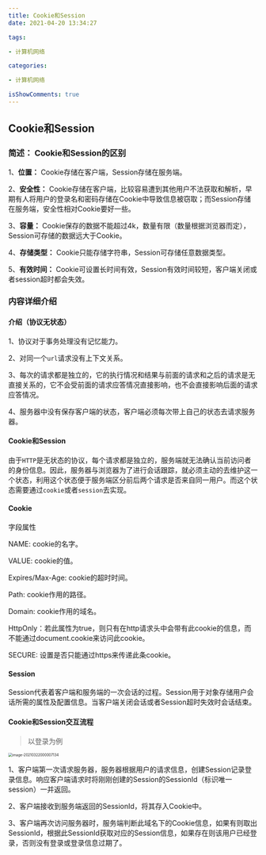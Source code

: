 ```yaml
---
title: Cookie和Session
date: 2021-04-20 13:34:27

tags:

- 计算机网络

categories:

- 计算机网络

isShowComments: true
---
```


## Cookie和Session

### 简述： Cookie和Session的区别

1、**位置：** Cookie存储在客户端，Session存储在服务端。

2、**安全性：** Cookie存储在客户端，比较容易遭到其他用户不法获取和解析，早期有人将用户的登录名和密码存储在Cookie中导致信息被窃取；而Session存储在服务端，安全性相对Cookie要好一些。

3、**容量：** Cookie保存的数据不能超过4k，数量有限（数量根据浏览器而定），Session可存储的数据远大于Cookie。

4、**存储类型：** Cookie只能存储字符串，Session可存储任意数据类型。

5、**有效时间：** Cookie可设置长时间有效，Session有效时间较短，客户端关闭或者session超时都会失效。

### 内容详细介绍

#### 介绍（协议无状态）

1、协议对于事务处理没有记忆能力。

2、对同一个`url`请求没有上下文关系。

3、每次的请求都是独立的，它的执行情况和结果与前面的请求和之后的请求是无直接关系的，它不会受前面的请求应答情况直接影响，也不会直接影响后面的请求应答情况。

4、服务器中没有保存客户端的状态，客户端必须每次带上自己的状态去请求服务器。

#### Cookie和Session

由于`HTTP`是无状态的协议，每个请求都是独立的，服务端就无法确认当前访问者的身份信息。因此，服务器与浏览器为了进行会话跟踪，就必须主动的去维护这一个状态，利用这个状态便于服务端区分前后两个请求是否来自同一用户。而这个状态需要通过`cookie`或者`session`去实现。

#### Cookie

字段属性

NAME: cookie的名字。

VALUE: cookie的值。

Expires/Max-Age: cookie的超时时间。

Path: cookie作用的路径。

Domain: cookie作用的域名。

HttpOnly：若此属性为true，则只有在http请求头中会带有此cookie的信息，而不能通过document.cookie来访问此cookie。

SECURE: 设置是否只能通过https来传递此条cookie。

#### Session

Session代表着客户端和服务端的一次会话的过程。Session用于对象存储用户会话所需的属性及配置信息。当客户端关闭会话或者Session超时失效时会话结束。

#### Cookie和Session交互流程

> 以登录为例

<img src="https://markdown-1301775995.cos.ap-nanjing.myqcloud.com/image-20210322000007134.png" alt="image-20210322000007134" style="zoom:50%;" />

1、客户端第一次请求服务器，服务器根据用户的请求信息，创建Session记录登录信息。响应客户端请求时将刚刚创建的Session的SessionId（标识唯一session）一并返回。

2、客户端接收到服务端返回的SessionId，将其存入Cookie中。

3、客户端再次访问服务器时，服务端判断此域名下的Cookie信息，如果有则取出SessionId，根据此SessionId获取对应的Session信息，如果存在则该用户已经登录，否则没有登录或登录信息过期了。

